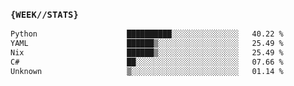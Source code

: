 ### `{WEEK//STATS}` 
<!--START_SECTION:waka-->

```txt
Python                    ██████████░░░░░░░░░░░░░░░   40.22 %
YAML                      ██████▒░░░░░░░░░░░░░░░░░░   25.49 %
Nix                       ██████▒░░░░░░░░░░░░░░░░░░   25.49 %
C#                        ██░░░░░░░░░░░░░░░░░░░░░░░   07.66 %
Unknown                   ▒░░░░░░░░░░░░░░░░░░░░░░░░   01.14 %
```

<!--END_SECTION:waka-->
